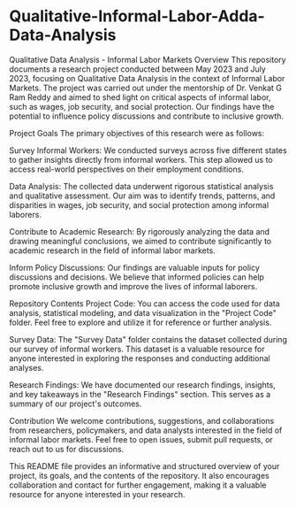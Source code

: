 # Qualitative-Informal-Labor-Adda-Data-Analysis
Qualitative Data Analysis - Informal Labor Markets Overview This repository documents a research project conducted between May 2023 and July 2023, focusing on Qualitative Data Analysis in the context of Informal Labor Markets. The project was carried out under the mentorship of Dr. Venkat G Ram Reddy and aimed to shed light on critical aspects of informal labor, such as wages, job security, and social protection. Our findings have the potential to influence policy discussions and contribute to inclusive growth.

Project Goals The primary objectives of this research were as follows:

Survey Informal Workers: We conducted surveys across five different states to gather insights directly from informal workers. This step allowed us to access real-world perspectives on their employment conditions.

Data Analysis: The collected data underwent rigorous statistical analysis and qualitative assessment. Our aim was to identify trends, patterns, and disparities in wages, job security, and social protection among informal laborers.

Contribute to Academic Research: By rigorously analyzing the data and drawing meaningful conclusions, we aimed to contribute significantly to academic research in the field of informal labor markets.

Inform Policy Discussions: Our findings are valuable inputs for policy discussions and decisions. We believe that informed policies can help promote inclusive growth and improve the lives of informal laborers.

Repository Contents Project Code: You can access the code used for data analysis, statistical modeling, and data visualization in the "Project Code" folder. Feel free to explore and utilize it for reference or further analysis.

Survey Data: The "Survey Data" folder contains the dataset collected during our survey of informal workers. This dataset is a valuable resource for anyone interested in exploring the responses and conducting additional analyses.

Research Findings: We have documented our research findings, insights, and key takeaways in the "Research Findings" section. This serves as a summary of our project's outcomes.

Contribution We welcome contributions, suggestions, and collaborations from researchers, policymakers, and data analysts interested in the field of informal labor markets. Feel free to open issues, submit pull requests, or reach out to us for discussions.

This README file provides an informative and structured overview of your project, its goals, and the contents of the repository. It also encourages collaboration and contact for further engagement, making it a valuable resource for anyone interested in your research.
